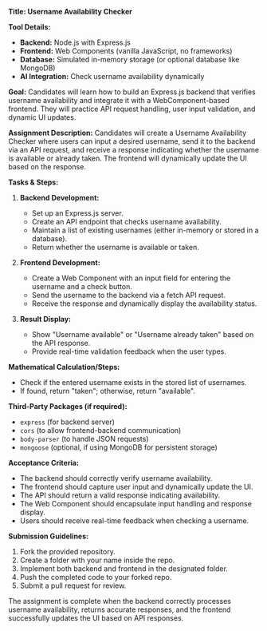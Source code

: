 **Title: Username Availability Checker**

**Tool Details:**
- **Backend:** Node.js with Express.js
- **Frontend:** Web Components (vanilla JavaScript, no frameworks)
- **Database:** Simulated in-memory storage (or optional database like MongoDB)
- **AI Integration:** Check username availability dynamically

**Goal:**
Candidates will learn how to build an Express.js backend that verifies username availability and integrate it with a WebComponent-based frontend. They will practice API request handling, user input validation, and dynamic UI updates.

**Assignment Description:**
Candidates will create a Username Availability Checker where users can input a desired username, send it to the backend via an API request, and receive a response indicating whether the username is available or already taken. The frontend will dynamically update the UI based on the response.

**Tasks & Steps:**
1. **Backend Development:**
   - Set up an Express.js server.
   - Create an API endpoint that checks username availability.
   - Maintain a list of existing usernames (either in-memory or stored in a database).
   - Return whether the username is available or taken.

2. **Frontend Development:**
   - Create a Web Component with an input field for entering the username and a check button.
   - Send the username to the backend via a fetch API request.
   - Receive the response and dynamically display the availability status.

3. **Result Display:**
   - Show "Username available" or "Username already taken" based on the API response.
   - Provide real-time validation feedback when the user types.

**Mathematical Calculation/Steps:**
- Check if the entered username exists in the stored list of usernames.
- If found, return "taken"; otherwise, return "available".

**Third-Party Packages (if required):**
- `express` (for backend server)
- `cors` (to allow frontend-backend communication)
- `body-parser` (to handle JSON requests)
- `mongoose` (optional, if using MongoDB for persistent storage)

**Acceptance Criteria:**
- The backend should correctly verify username availability.
- The frontend should capture user input and dynamically update the UI.
- The API should return a valid response indicating availability.
- The Web Component should encapsulate input handling and response display.
- Users should receive real-time feedback when checking a username.

**Submission Guidelines:**
1. Fork the provided repository.
2. Create a folder with your name inside the repo.
3. Implement both backend and frontend in the designated folder.
4. Push the completed code to your forked repo.
5. Submit a pull request for review.

The assignment is complete when the backend correctly processes username availability, returns accurate responses, and the frontend successfully updates the UI based on API responses.

